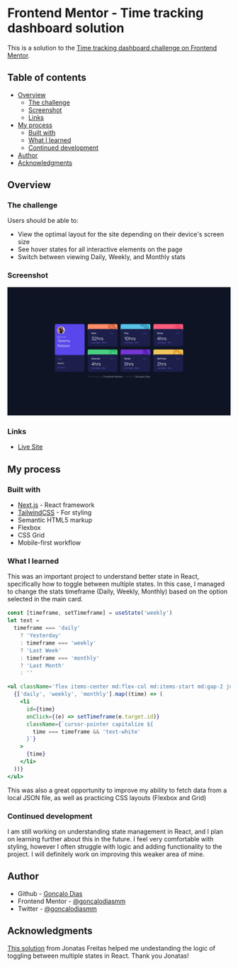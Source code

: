 # Frontend Mentor - Time tracking dashboard solution

This is a solution to the [Time tracking dashboard challenge on Frontend Mentor](https://www.frontendmentor.io/challenges/time-tracking-dashboard-UIQ7167Jw).

## Table of contents

- [Overview](#overview)
  - [The challenge](#the-challenge)
  - [Screenshot](#screenshot)
  - [Links](#links)
- [My process](#my-process)
  - [Built with](#built-with)
  - [What I learned](#what-i-learned)
  - [Continued development](#continued-development)
- [Author](#author)
- [Acknowledgments](#acknowledgments)

## Overview

### The challenge

Users should be able to:

- View the optimal layout for the site depending on their device's screen size
- See hover states for all interactive elements on the page
- Switch between viewing Daily, Weekly, and Monthly stats

### Screenshot

![](./screenshot.png)

### Links

- [Live Site](https://time-tracking-dashboard-one.vercel.app)

## My process

### Built with

- [Next.js](https://nextjs.org/) - React framework
- [TailwindCSS](https://tailwindcss.com/) - For styling
- Semantic HTML5 markup
- Flexbox
- CSS Grid
- Mobile-first workflow

### What I learned

This was an important project to understand better state in React, specifically how to toggle between multiple states. In this case, I managed to change the stats timeframe (Daily, Weekly, Monthly) based on the option selected in the main card.

```jsx
const [timeframe, setTimeframe] = useState('weekly')
let text =
  timeframe === 'daily'
    ? 'Yesterday'
    : timeframe === 'weekly'
    ? 'Last Week'
    : timeframe === 'monthly'
    ? 'Last Month'
    : ''
```

```jsx
<ul className='flex items-center md:flex-col md:items-start md:gap-2 justify-between'>
  {['daily', 'weekly', 'monthly'].map((time) => (
    <li
      id={time}
      onClick={(e) => setTimeframe(e.target.id)}
      className={`cursor-pointer capitalize ${
        time === timeframe && 'text-white'
      }`}
    >
      {time}
    </li>
  ))}
</ul>
```

This was also a great opportunity to improve my ability to fetch data from a local JSON file, as well as practicing CSS layouts (Flexbox and Grid)

### Continued development

I am still working on understanding state management in React, and I plan on learning further about this in the future. I feel very comfortable with styling, however I often struggle with logic and adding functionality to the project. I will definitely work on improving this weaker area of mine.

## Author

- Github - [Gonçalo Dias](https://github.com/goncalodiasmm)
- Frontend Mentor - [@goncalodiasmm](https://www.frontendmentor.io/profile/goncalodiasmm)
- Twitter - [@goncalodiasmm](https://twitter.com/goncalodiasmm)

## Acknowledgments

[This solution](https://github.com/jm-freitas/time-tracking-dashboard) from Jonatas Freitas helped me undestanding the logic of toggling between multiple states in React. Thank you Jonatas! 
